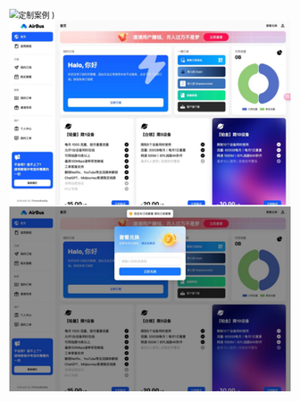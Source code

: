 ![定制案例](https://github.com/vlesstop/v2board-theme-buddy/assets/48223192/11c2cb81-8c45-4e8c-871d-88665e66f27e)
)
![定制案例2](image-1.png)
![定制案例3](image-2.png)
